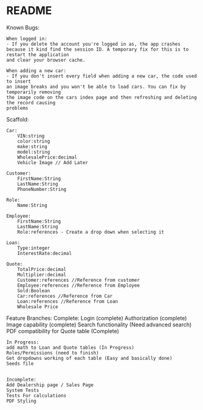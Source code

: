 # README


Known Bugs:

    When logged in:
    - If you delete the account you're logged in as, the app crashes 
    because it kind find the session ID. A temporary fix for this is to restart the application
    and clear your browser cache.
    
    When adding a new car:
    - If you don't insert every field when adding a new car, the code used to insert
    an image breaks and you won't be able to load cars. You can fix by temporarily removing
    the image code on the cars index page and then refreshing and deleting the record causing
    problems
    



Scaffold:

	Car:
		VIN:string
		color:string
		make:string
		model:string
		WholesalePrice:decimal
		Vehicle Image // Add Later

	Customer:
		FirstName:String
		LastName:String
		PhoneNumber:String

	Role:
		Name:String

	Employee:
		FirstName:String
		LastName:String
		Role:references - Create a drop down when selecting it

	Loan:
		Type:integer
		InterestRate:decimal

	Quote:
		TotalPrice:decimal
		Multiplier:decimal
		Customer:references //Reference from customer
		Employee:references //Reference from Employee
		Sold:Boolean
		Car:references //Reference from Car
		Loan:references //Reference from Loan
		Wholesale Price
		
		
Feature Branches:
	Complete:
	Login (complete)
	Authorization (complete)
	Image capability (complete)
	Search functionality (Need advanced search)
	PDF compatibility for Quote table (Complete)
	
	
	In Progress:
	add math to Loan and Quote tables (In Progress)
	Roles/Permissions (need to finish)
	Get dropdowns working of each table (Easy and basically done)
	Seeds file


	Incomplete:
	Add Dealership page / Sales Page
	System Tests
	Tests For calculations
	PDF Styling
	
